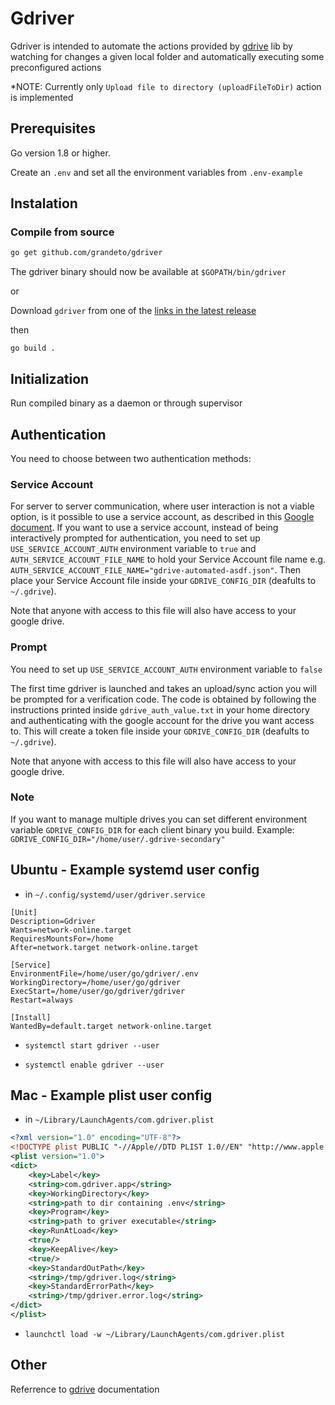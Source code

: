 # Gdriver

Gdriver is intended to automate the actions provided by [gdrive](https://github.com/grandeto/gdrive) lib by watching for changes a given local folder and automatically executing some preconfigured actions

*NOTE: Currently only `Upload file to directory (uploadFileToDir)` action is implemented

## Prerequisites

Go version 1.8 or higher.

Create an `.env` and set all the environment variables from `.env-example`

## Instalation

### Compile from source

```bash
go get github.com/grandeto/gdriver
```

The gdriver binary should now be available at `$GOPATH/bin/gdriver`

or

Download `gdriver` from one of the [links in the latest release](https://github.com/grandeto/gdriver/releases)

then

`go build .`

## Initialization

Run compiled binary as a daemon or through supervisor

## Authentication

You need to choose between two authentication methods:

### Service Account

For server to server communication, where user interaction is not a viable option, 
is it possible to use a service account, as described in this [Google document](https://developers.google.com/identity/protocols/OAuth2ServiceAccount).
If you want to use a service account, instead of being interactively prompted for
authentication, you need to set up `USE_SERVICE_ACCOUNT_AUTH` environment variable to `true`
and `AUTH_SERVICE_ACCOUNT_FILE_NAME` to hold your Service Account file name 
e.g. `AUTH_SERVICE_ACCOUNT_FILE_NAME="gdrive-automated-asdf.json"`.
Then place your Service Account file inside your `GDRIVE_CONFIG_DIR` (deafults to `~/.gdrive`).

Note that anyone with access to this file will also have access to your google drive.

### Prompt

You need to set up `USE_SERVICE_ACCOUNT_AUTH` environment variable to `false`

The first time gdriver is launched and takes an upload/sync action 
you will be prompted for a verification code.
The code is obtained by following the instructions printed inside 
`gdrive_auth_value.txt` in your home directory and authenticating with the 
google account for the drive you want access to.
This will create a token file inside your `GDRIVE_CONFIG_DIR` (deafults to `~/.gdrive`).

Note that anyone with access to this file will also have access to your google drive.

### Note

If you want to manage multiple drives you can set different environment variable `GDRIVE_CONFIG_DIR` for each client binary you build.
Example: `GDRIVE_CONFIG_DIR="/home/user/.gdrive-secondary"`

## Ubuntu - Example systemd user config

- in `~/.config/systemd/user/gdriver.service`

```
[Unit]
Description=Gdriver
Wants=network-online.target
RequiresMountsFor=/home
After=network.target network-online.target

[Service]
EnvironmentFile=/home/user/go/gdriver/.env
WorkingDirectory=/home/user/go/gdriver
ExecStart=/home/user/go/gdriver/gdriver
Restart=always

[Install]
WantedBy=default.target network-online.target
```

- `systemctl start gdriver --user`

- `systemctl enable gdriver --user`

## Mac - Example plist user config

- in `~/Library/LaunchAgents/com.gdriver.plist`

```xml
<?xml version="1.0" encoding="UTF-8"?>
<!DOCTYPE plist PUBLIC "-//Apple//DTD PLIST 1.0//EN" "http://www.apple.com/DTDs/PropertyList-1.0.dtd">
<plist version="1.0">
<dict>
	<key>Label</key>
	<string>com.gdriver.app</string>
	<key>WorkingDirectory</key>
	<string>path to dir containing .env</string>
	<key>Program</key>
	<string>path to griver executable</string>
	<key>RunAtLoad</key>
	<true/>
	<key>KeepAlive</key>
	<true/>
	<key>StandardOutPath</key>
	<string>/tmp/gdriver.log</string>
	<key>StandardErrorPath</key>
	<string>/tmp/gdriver.error.log</string>
</dict>
</plist>
```

- `launchctl load -w ~/Library/LaunchAgents/com.gdriver.plist`

## Other

Referrence to [gdrive](https://github.com/grandeto/gdrive) documentation
